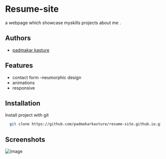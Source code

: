 
# Resume-site

a webpage which showcase myskills projects about me .




## Authors

- [padmakar kasture](https://github.com/padmakarkasture)


  
## Features

- contact form
-neumorphic design
- animations
- responsive

  
## Installation

Install project with git

```bash
  git clone https://github.com/padmakarkasture/resume-site.github.io.git
```
    
## Screenshots
![image](file:///home/iauro/Pictures/Screenshot%20from%202021-09-05%2014-57-47.png)

  
